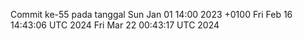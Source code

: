 Commit ke-55 pada tanggal Sun Jan 01 14:00 2023 +0100
Fri Feb 16 14:43:06 UTC 2024
Fri Mar 22 00:43:17 UTC 2024

